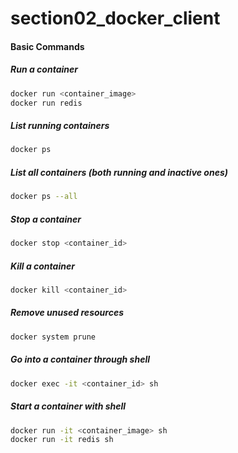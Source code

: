 # section02_docker_client

#### Basic Commands
##### Run a container
```bash
docker run <container_image>
docker run redis
```

##### List running containers
````bash
docker ps
````

##### List all containers (both running and inactive ones)
````bash
docker ps --all
````

##### Stop a container
````bash
docker stop <container_id>
````

##### Kill a container
````bash
docker kill <container_id>
````

##### Remove unused resources
````bash
docker system prune
````

##### Go into a container through shell
```bash
docker exec -it <container_id> sh
```

##### Start a container with shell
```bash
docker run -it <container_image> sh
docker run -it redis sh
```
